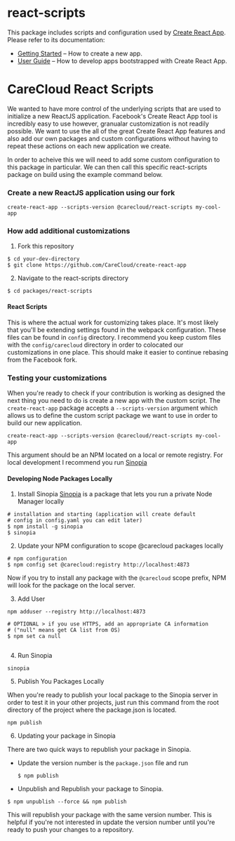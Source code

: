 # react-scripts

This package includes scripts and configuration used by [Create React App](https://github.com/facebookincubator/create-react-app).<br>
Please refer to its documentation:

* [Getting Started](https://github.com/facebookincubator/create-react-app/blob/master/README.md#getting-started) – How to create a new app.
* [User Guide](https://github.com/facebookincubator/create-react-app/blob/master/packages/react-scripts/template/README.md) – How to develop apps bootstrapped with Create React App.


# CareCloud React Scripts

We wanted to have more control of the underlying scripts that are used to initialize a new ReactJS application. Facebook's Create React App tool is incredibly easy to use however, granualar customization is not readily possible.
We want to use the all of the great Create React App features and also add our own packages and custom configurations without having to repeat these actions on each new application we create. 

In order to acheive this we will need to add some custom configuration to this package in particular. We can then call this specific react-scripts package on build using the example command below.

### Create a new ReactJS application using our fork
```
create-react-app --scripts-version @carecloud/react-scripts my-cool-app
```

### How add additional customizations

1. Fork this repository
```
$ cd your-dev-directory
$ git clone https://github.com/CareCloud/create-react-app
```

2. Navigate to the react-scripts directory
```
$ cd packages/react-scripts
```
#### React Scripts
This is where the actual work for customizing takes place. It's most likely that you'll be extending settings found in the webpack configuration. These files can be found in `config` directory. I recommend you keep custom files with the `config/carecloud` directory in order to colocated our customizations in one place. This should make it easier to continue rebasing from the Facebook fork.

### Testing your customizations

When you're ready to check if your contribution is working as designed the next thing you need to do is create a new app with the 
custom script. The `create-react-app` package accepts a `--scripts-version` argument which allows us to define the custom script package we want to use in order to build our new application.

```
create-react-app --scripts-version @carecloud/react-scripts my-cool-app
```

This argument should be an NPM located on a local or remote registry. For local development I recommend you run [Sinopia](https://github.com/rlidwka/sinopia)


#### Developing Node Packages Locally

1. Install Sinopia 
[Sinopia](https://github.com/rlidwka/sinopia) is a package that lets you run a private Node Manager locally

```
# installation and starting (application will create default
# config in config.yaml you can edit later)
$ npm install -g sinopia
$ sinopia
```
2. Update your NPM configuration to scope @carecloud packages locally
```
# npm configuration
$ npm config set @carecloud:registry http://localhost:4873
```

Now if you try to install any package with the `@carecloud` scope prefix, NPM will look for the package on the local server. 

3. Add User
```
npm adduser --registry http://localhost:4873

```


```
# OPTIONAL > if you use HTTPS, add an appropriate CA information
# ("null" means get CA list from OS)
$ npm set ca null


```

4. Run Sinopia

```
sinopia
``` 

5. Publish You Packages Locally

When you're ready to publish your local package to the Sinopia server in order to test it in your other projects, just run this command from the root directory of the project where the package.json is located.

```
npm publish
```

6. Updating your package in Sinopia

There are two quick ways to republish your package in Sinopia. 

* Update the version number is the `package.json` file and run
    ```
    $ npm publish
    ```

* Unpublish and Republish your package to Sinopia.

```
$ npm unpublish --force && npm publish
```
This will republish your package with the same version number. This is helpful if you're not interested in update the version number until you're ready to push your changes to a repository.